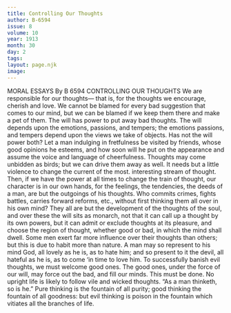 ```yaml
---
title: Controlling Our Thoughts
author: B-6594
issue: 8
volume: 10
year: 1913
month: 30
day: 2
tags:
layout: page.njk
image:
---
```

MORAL ESSAYS    By B 6594    CONTROLLING OUR THOUGHTS   We are responsible for our thoughts— that is, for the thoughts we encourage, cherish and love. We cannot be blamed for every bad suggestion that comes to our mind, but we can be blamed if we keep them there and make a pet of them. The will has power to put away bad thoughts. The will depends upon the emotions, passions, and tempers; the emotions passions, and tempers depend upon the views we take of objects. Has not the will power both? Let a man indulging in fretfulness be visited by friends, whose good opinions he esteems, and how soon will he put on the appearance and assume the voice and language of cheerfulness. Thoughts may come unbidden as birds; but we can drive them away as well. It needs but a little violence to change the current of the most. interesting stream of thought. Then, if we have the power at all times to change the train of thought, our character is in our own hands, for the feelings, the tendencies, the deeds of a man, are but the outgoings of his thoughts. Who commits crimes, fights battles, carries forward reforms, etc., without first thinking them all over in his own mind? They all are but the development of the thoughts of the soul, and over these the will sits as monarch, not that it can call up a thought by its own powers, but it can admit or exclude thoughts at its pleasure, and choose the region of thought, whether good or bad, in which the mind shall dwell. Some men exert far more influence over their thoughts than others; but this is due to habit more than nature. A man may so represent to his mind God, all lovely as he is, as to hate him; and so present to it the devil, all hateful as he is, as to come ‘in time to love him. To successfully banish evil thoughts, we must welcome good ones. The good ones, under the force of our will, may force out the bad, and fill our minds. This must be done. No upright life is likely to follow vile and wicked thoughts. “As a man thinketh, so is he.” Pure thinking is the fountain of all purity; good thinking the fountain of all goodness: but evil thinking is poison in the fountain which vitiates all the branches of life. 
